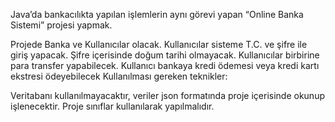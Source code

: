 Java’da bankacılıkta yapılan işlemlerin aynı görevi yapan “Online Banka Sistemi” projesi yapmak.

Projede Banka ve Kullanıcılar olacak.
Kullanıcılar sisteme T.C. ve şifre ile giriş yapacak.
Şifre içerisinde doğum tarihi olmayacak.
Kullanıcılar birbirine para transfer yapabilecek.
Kullanıcı bankaya kredi ödemesi veya kredi kartı ekstresi ödeyebilecek
Kullanılması gereken teknikler:

Veritabanı kullanılmayacaktır, veriler json formatında proje içerisinde okunup işlenecektir.
Proje sınıflar kullanılarak yapılmalıdır.
